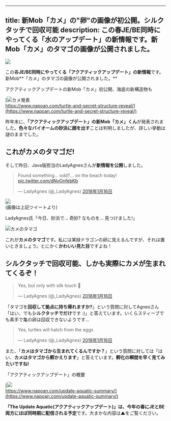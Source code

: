 
---
title: 新Mob「カメ」の"卵"の画像が初公開。シルクタッチで回収可能
description: この春JE/BE同時にやってくる「水のアップデート」の新情報です。新Mob「カメ」のタマゴの画像が公開されました。
---

![](https://cdn-ak.f.st-hatena.com/images/fotolife/s/sasigume/20210208/20210208121553.png)

この春**JE/BE同時にやってくる「アクアティックアップデート」の新情報**です。新Mob**「カメ」のタマゴの画像が公開されました。**

アクアティックアップデートの新Mob「カメ」初公開、海底の新構造物も

[![カメ発表](https://cdn-ak.f.st-hatena.com/images/fotolife/s/sasigume/20210208/20210208122234.png)  
https://www.napoan.com/turtle-and-secret-structure-reveal/](https://www.napoan.com/turtle-and-secret-structure-reveal/)

昨年末に、**「アクアティックアップデート」の新Mob「カメ」くん**が発表されました。**色々なバイオームの砂浜に顔を出す**ことは判明しましたが、詳しい挙動は謎のままでした。

## これがカメのタマゴだ!

そして昨日、Java版担当のLadyAgnesさんが**新情報を公開**しました。

> Found something… odd?… on the beach today! [pic.twitter.com/dNvOnfebKb](https://t.co/dNvOnfebKb)
> 
> — LadyAgnes (@\_LadyAgnes) [2018年1月16日](https://twitter.com/_LadyAgnes/status/953259234770194433?ref_src=twsrc%5Etfw)

![](https://cdn-ak.f.st-hatena.com/images/fotolife/s/sasigume/20210208/20210208110235.jpg)  
(画像は上記ツイートより)

LadyAgnes氏「今日、砂浜で… 奇妙? なものを… 見つけました!」

![カメのタマゴ](https://cdn-ak.f.st-hatena.com/images/fotolife/s/sasigume/20210208/20210208124405.jpg)

これが**カメのタマゴ**です。私には某緑ドラゴンの卵に見えるんですが、それは置いときましょう。とにかく**かわいい見た目**ですよね！

## シルクタッチで回収可能、しかも実際にカメが生まれてくるぞ！

> Yes, but only with silk touch 🙂
> 
> — LadyAgnes (@\_LadyAgnes) [2018年1月16日](https://twitter.com/_LadyAgnes/status/953300199459434497?ref_src=twsrc%5Etfw)

「タマゴを**回収して拠点に持ち帰れますか?**」という質問に対してAgnesさん「はい、でも**シルクタッチでだけ**です :)」と答えています。いくらスティーブでも素手で亀の卵は回収できないようです…

> Yes, turtles will hatch from the eggs
> 
> — LadyAgnes (@\_LadyAgnes) [2018年1月16日](https://twitter.com/_LadyAgnes/status/953275139084439552?ref_src=twsrc%5Etfw)

また、「**カメはタマゴから生まれてくるんですか？**」という質問に対しては「はい、**カメはタマゴから孵かえります**」と答えています。**孵化の瞬間を早く見てみたいですね!**

「アクアティックアップデート」の概要

[![](https://cdn-ak.f.st-hatena.com/images/fotolife/s/sasigume/20210208/20210208090329.png)  
https://www.napoan.com/update-aquatic-summary/](https://www.napoan.com/update-aquatic-summary/)

**「The Update Aquatic(アクアティックアップデート)」**は、今年の春に**JEとBE両方にほぼ同時期に配信される予定**です。大まかな内容は▲をご覧ください。
